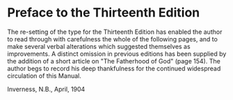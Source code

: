 # Preface to the Thirteenth Edition

The re-setting of the type for the Thirteenth Edition has enabled the author to read through with carefulness the whole of the following pages, and to make several verbal alterations which suggested themselves as improvements. A distinct omission in previous editions has been supplied by the addition of a short article on "The Fatherhood of God" (page 154). The author begs to record his deep thankfulness for the continued widespread circulation of this Manual.

Inverness, N.B., April, 1904
